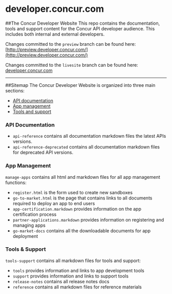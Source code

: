 developer.concur.com
====================

##The Concur Developer Website
This repo contains the documentation, tools and support content for the Concur API developer audience. This includes both internal and external developers.

Changes committed to the `preview` branch can be found here: [http://preview.developer.concur.com/](http://preview.developer.concur.com/)

Changes committed to the `livesite` branch can be found here: [developer.concur.com](https://developer.concur.com/)

---
##Sitemap
The Concur Developer Website is organized into three main sections:  

* [API documentation](#api)  
* [App management](#app)  
* [Tools and support](#tools)  

### <a name="api"></a>API Documentation
* `api-reference`  contains all documentation markdown files the latest APIs versions.
* `api-reference-deprecated`  contains all documentation markdown files for deprecated API versions.


### <a name="app"></a>App Management
`manage-apps` contains all html and markdown files for all app management functions:

* `register.html` is the form used to create new sandboxes
* `go-to-market.html` is the page that contains links to all documents required to deploy an app to end users
* `app-certification.markdown` provides information on the app certification process
* `partner-applications.markdown` provides information on registering and managing apps
* `go-market-docs` contains all the downloadable documents for app deployment


### <a name="tools"></a>Tools & Support
`tools-support` contains all markdown files for tools and support:

* `tools` provides information and links to app development tools
* `support` provides information and links to support tools
* `release-notes` contains all release notes docs
* `reference` contains all markdown files for reference materials


